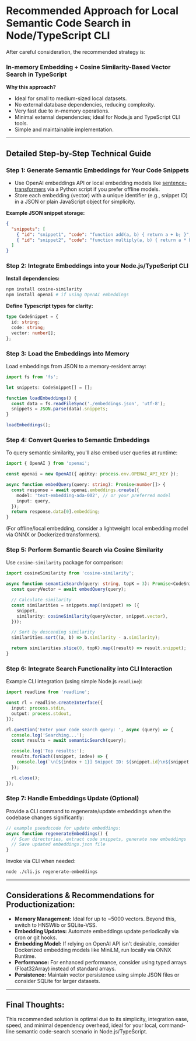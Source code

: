 # Recommended Approach for Local Semantic Code Search in Node/TypeScript CLI

After careful consideration, the recommended strategy is:

### **In-memory Embedding + Cosine Similarity-Based Vector Search in TypeScript**

**Why this approach?**

- Ideal for small to medium-sized local datasets.
- No external database dependencies, reducing complexity.
- Very fast due to in-memory operations.
- Minimal external dependencies; ideal for Node.js and TypeScript CLI tools.
- Simple and maintainable implementation.

---

## Detailed Step-by-Step Technical Guide

### Step 1: Generate Semantic Embeddings for Your Code Snippets

- Use OpenAI embeddings API or local embedding models like [sentence-transformers](https://www.sbert.net/) via a Python script if you prefer offline models.
- Store each embedding (vector) with a unique identifier (e.g., snippet ID) in a JSON or plain JavaScript object for simplicity.

**Example JSON snippet storage:**

```json
{
  "snippets": [
    { "id": "snippet1", "code": "function add(a, b) { return a + b; }", "vector": [0.12, 0.04, ..., 0.32] },
    { "id": "snippet2", "code": "function multiply(a, b) { return a * b; }", "vector": [0.34, 0.23, ..., 0.11] }
  ]
}
```

### Step 2: Integrate Embeddings into your Node.js/TypeScript CLI

**Install dependencies:**

```bash
npm install cosine-similarity
npm install openai # if using OpenAI embeddings
```

**Define Typescript types for clarity:**

```typescript
type CodeSnippet = {
  id: string;
  code: string;
  vector: number[];
};
```

### Step 3: Load the Embeddings into Memory

Load embeddings from JSON to a memory-resident array:

```typescript
import fs from 'fs';

let snippets: CodeSnippet[] = [];

function loadEmbeddings() {
  const data = fs.readFileSync('./embeddings.json', 'utf-8');
  snippets = JSON.parse(data).snippets;
}

loadEmbeddings();
```

### Step 4: Convert Queries to Semantic Embeddings

To query semantic similarity, you'll also embed user queries at runtime:

```typescript
import { OpenAI } from 'openai';

const openai = new OpenAI({ apiKey: process.env.OPENAI_API_KEY });

async function embedQuery(query: string): Promise<number[]> {
  const response = await openai.embeddings.create({
    model: 'text-embedding-ada-002', // or your preferred model
    input: query,
  });
  return response.data[0].embedding;
}
```

(For offline/local embedding, consider a lightweight local embedding model via ONNX or Dockerized transformers).

### Step 5: Perform Semantic Search via Cosine Similarity

Use `cosine-similarity` package for comparison:

```typescript
import cosineSimilarity from 'cosine-similarity';

async function semanticSearch(query: string, topK = 3): Promise<CodeSnippet[]> {
  const queryVector = await embedQuery(query);

  // Calculate similarity
  const similarities = snippets.map((snippet) => ({
    snippet,
    similarity: cosineSimilarity(queryVector, snippet.vector),
  }));

  // Sort by descending similarity
  similarities.sort((a, b) => b.similarity - a.similarity);

  return similarities.slice(0, topK).map((result) => result.snippet);
}
```

### Step 6: Integrate Search Functionality into CLI Interaction

Example CLI integration (using simple Node.js `readline`):

```typescript
import readline from 'readline';

const rl = readline.createInterface({
  input: process.stdin,
  output: process.stdout,
});

rl.question('Enter your code search query: ', async (query) => {
  console.log('Searching...');
  const results = await semanticSearch(query);

  console.log('Top results:');
  results.forEach((snippet, index) => {
    console.log(`\n[${index + 1}] Snippet ID: ${snippet.id}\n${snippet.code}\n`);
  });

  rl.close();
});
```

### Step 7: Handle Embeddings Update (Optional)

Provide a CLI command to regenerate/update embeddings when the codebase changes significantly:

```typescript
// example pseudocode for update embeddings:
async function regenerateEmbeddings() {
  // Scan directories, extract code snippets, generate new embeddings
  // Save updated embeddings.json file
}
```

Invoke via CLI when needed:

```bash
node ./cli.js regenerate-embeddings
```

---

## Considerations & Recommendations for Productionization:

- **Memory Management:** Ideal for up to ~5000 vectors. Beyond this, switch to HNSWlib or SQLite-VSS.
- **Embedding Updates:** Automate embeddings update periodically via cron or git hooks.
- **Embedding Model:** If relying on OpenAI API isn't desirable, consider Dockerized embedding models like MiniLM, run locally via ONNX Runtime.
- **Performance:** For enhanced performance, consider using typed arrays (Float32Array) instead of standard arrays.
- **Persistence:** Maintain vector persistence using simple JSON files or consider SQLite for larger datasets.

---

## Final Thoughts:

This recommended solution is optimal due to its simplicity, integration ease, speed, and minimal dependency overhead, ideal for your local, command-line semantic code-search scenario in Node.js/TypeScript.
